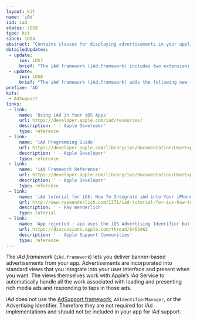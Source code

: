 ```yaml
---
layout: kit
name: 'iAd'
iid: iad
status: iOS8
type: kit
since: iOS4
abstract: "Contains classes for displaying advertisements in your application. See iAd Framework."
detailedUpdates:
 - update:
     ios: iOS7
     brief: "The iAd framework (iAd.framework) includes two extensions to other frameworks that make it easier to incorporate ads into your app’s content: 1) The framework introduces new methods on the MPMoviePlayerController class that let you run ads before a movie. 2) The framework extends the UIViewController class to make it easier to create ad-supported content. You can now configure your view controllers to display ads before displaying the actual content they manage."
 - update:
     ios: iOS8
     brief: "The iAd framework (iAd.framework) adds the following new features: 1) If you are using AV Kit to play a video, you can play preroll advertisements before the video is played. 2) You can look up more information about the the effectiveness of advertisements for your app."
prefixe: 'AD'
kits:
 - AdSupport
links:
 - link:
     name: 'Using iAd in Your iOS Apps'
     url: https://developer.apple.com/iad/resources/
     description: ' - Apple Developer'
     type: reference
 - link:
     name: 'iAd Programming Guide'
     url: https://developer.apple.com/library/ios/documentation/UserExperience/Conceptual/iAd_Guide/Introduction/Introduction.html
     description: ' - Apple Developer'
     type: reference
 - link:
     name: 'iAd Framework Reference'
     url: https://developer.apple.com/library/ios/documentation/UserExperience/Reference/iAd_ReferenceCollection/index.html
     description: ' - Apple Developer'
     type: reference
 - link:
     name: 'iAd tutorial for iOS: How To Integrate iAd into Your iPhone App'
     url: http://www.raywenderlich.com/1371/iad-tutorial-for-ios-how-to-integrate-iad-into-your-iphone-app
     description: ' - Ray Wenderlich'
     type: tutorial
 - link:
     name: 'App rejected : app uses the iOS Advertising Identifier but does not include ad functionality'
     url: https://discussions.apple.com/thread/6463462
     description: ' - Apple Support Communities'
     type: reference
---
```


The *iAd framework* (`iAd.framework`) lets you deliver banner-based advertisements from your app. Advertisements are incorporated into standard views that you integrate into your user interface and present when you want. The views themselves work with Apple’s iAd Service to automatically handle all the work associated with loading and presenting rich media ads and responding to taps in those ads.

iAd does not use the [AdSupport framework](/AdSupport), `ASIdentifierManager`, or the Advertising Identifier. Therefore they are not required for iAd implementations and should not be included in your app for iAd support.